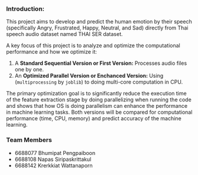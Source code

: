 ### Introduction:

This project aims to develop and predict the human emotion by their speech (specifically Angry, Frustrated, Happy, Neutral, and Sad) directly from Thai speech audio dataset named THAI SER dataset.

A key focus of this project is to analyze and optimize the computational performance and how we optimize it:
1. A **Standard Sequential Version or First Version:** Processes audio files one by one.
2. An **Optimized Parallel Version or Enchanced Version:** Using (`multiprocessing` by `joblib`) to doing multi-core computation in CPU.

The primary optimization goal is to significantly reduce the execution time of the feature extraction stage by doing parallelizing when running the code and shows that how OS is doing parallelism can enhance the performance in machine learning tasks. Both versions will be compared for computational performance (time, CPU, memory) and predict accuracy of the machine learning.

### Team Members
* 6688077 Bhumipat Pengpaiboon
* 6688108 Napas Siripaskrittakul
* 6688142 Krerkkiat Wattanaporn
